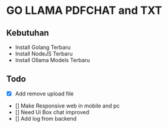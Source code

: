# GO LLAMA PDFCHAT and TXT

## Kebutuhan

- Install Golang Terbaru
- Install NodeJS Terbaru
- Install Ollama Models Terbaru

## Todo

- [x] Add remove upload file
- [] Make Responsive web in mobile and pc
- [] Need Ui Box chat improved
- [] Add log from backend
